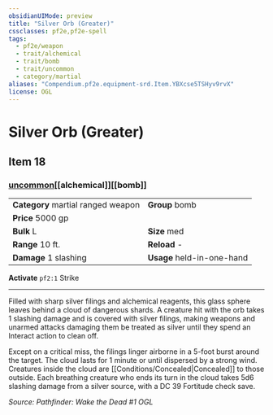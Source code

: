```yaml
---
obsidianUIMode: preview
title: "Silver Orb (Greater)"
cssclasses: pf2e,pf2e-spell
tags:
  - pf2e/weapon
  - trait/alchemical
  - trait/bomb
  - trait/uncommon
  - category/martial
aliases: "Compendium.pf2e.equipment-srd.Item.YBXcse5TSHyv9rvX"
license: OGL
---
```

# Silver Orb (Greater)
## Item 18
### [uncommon](uncommon "Uncommon Rarity Trait")[[alchemical]][[bomb]]

|  |  |
| -- | -- |
| **Category** martial ranged weapon | **Group** bomb |
| **Price** 5000 gp |  |
| **Bulk** L | **Size** med |
|**Range** 10 ft.| **Reload** -|
| **Damage** 1 slashing  | **Usage** held-in-one-hand |



**Activate** `pf2:1` Strike

* * *

Filled with sharp silver filings and alchemical reagents, this glass sphere leaves behind a cloud of dangerous shards. A creature hit with the orb takes 1 slashing damage and is covered with silver filings, making weapons and unarmed attacks damaging them be treated as silver until they spend an Interact action to clean off.

Except on a critical miss, the filings linger airborne in a 5-foot burst around the target. The cloud lasts for 1 minute or until dispersed by a strong wind. Creatures inside the cloud are [[Conditions/Concealed|Concealed]] to those outside. Each breathing creature who ends its turn in the cloud takes 5d6 slashing damage from a silver source, with a DC 39 Fortitude check save.

*Source: Pathfinder: Wake the Dead #1*
*OGL*